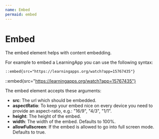 ```yaml
---
name: Embed
permaid: embed
---
```


# Embed

The embed element helps with content embedding.

For example to embed a LearningApp you can use the following syntax:

```md
::embed{src="https://learningapps.org/watch?app=15767435"}
```

::embed{src="https://learningapps.org/watch?app=15767435"}

The embed element accepts these arguments:

- **src**: The url which should be embedded.
- **aspectRatio**: To keep your embed nice on every device you need to provide an aspect-ratio, e.g.: "16/9", "4/3", "1/1".
- **height**: The height of the embed.
- **width**: The width of the embed. Defaults to 100%.
- **allowFullscreen**: If the embed is allowed to go into full screen mode. Defaults to true.
